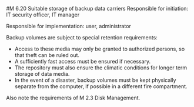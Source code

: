 #M 6.20 Suitable storage of backup data carriers
Responsible for initiation: IT security officer, IT manager

Responsible for implementation: user, administrator

Backup volumes are subject to special retention requirements:

* Access to these media may only be granted to authorized persons, so that theft can be ruled out.
* A sufficiently fast access must be ensured if necessary.
* The repository must also ensure the climatic conditions for longer term storage of data media.
* In the event of a disaster, backup volumes must be kept physically separate from the computer, if possible in a different fire compartment.


Also note the requirements of M 2.3 Disk Management.



